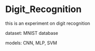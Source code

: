 # Digit_Recognition


this is an experiment on digit recognition

dataset: MNIST database

models:
CNN, MLP, SVM


